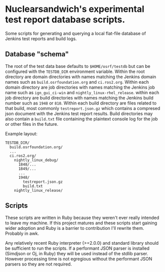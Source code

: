 # Nuclearsandwich's experimental test report database scripts.

Some scripts for generating and querying a local flat-file database of Jenkins test reports and build logs.


## Database "schema"

The root of the test data base defaults to `$HOME/osrf/testdb` but can be configured with the `TESTDB_DIR` environment variable.
Within the root directory are domain directories with names matching the Jenkins domain names such as `build.osrfoundation.org` and `ci.ros2.org`.
Within each domain directory are job directories with names matching the Jenkins job name such as `ign_gui_ci-win` and `nightly_linux-rhel_release`.
within each job directory are build directories with names matching the Jenkins build number such as `1948` or `810`.
Within each build directory are files related to that build, most commonly `testreport.json.gz` which contains a compresed json document with the Jenkins test report results.
Build directories may also contain a `build.txt` file containing the plaintext console log for the job or other files in the future.

Example layout:
```
TESTDB_DIR/
  build.osrfoundation.org/
  ...
  ci.ros2.org/
    nightly_linux_debug/
      1848/...
      1849/...
      ...
      1948/
        testreport.json.gz
        build.txt
    nightly_linux_release/
```

## Scripts

These scripts are written in Ruby because they weren't ever really intended to leave my machine.
If this project matures and these scripts start gaining wider adoption and Ruby is a barrier to contribution I'll rewrite them.
Probably in awk.

Any relatively recent Ruby interpreter (>=2.0.0) and standard library should be sufficient to run the scripts.
If a performant JSON parser is installed (Simdjson or Oj, in Ruby) they will be used instead of the stdlib parser.
However processing time is not egregious without the performant JSON parsers so they are not required.
